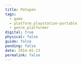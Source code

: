 ```yaml
---
title: Patapon
tags:
  - game
  - platform_playstation-portable
  - genre_platformer
digital: true
physical: false
guide: false
pending: false
date: 2014-02-13
permalink: false
---
```

